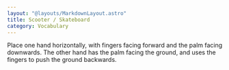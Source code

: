 ```yaml
---
layout: "@layouts/MarkdownLayout.astro"
title: Scooter / Skateboard
category: Vocabulary
---
```


Place one hand horizontally,
with fingers facing forward and the palm facing downwards.
The other hand has the palm facing the ground,
and uses the fingers to push the ground backwards.
